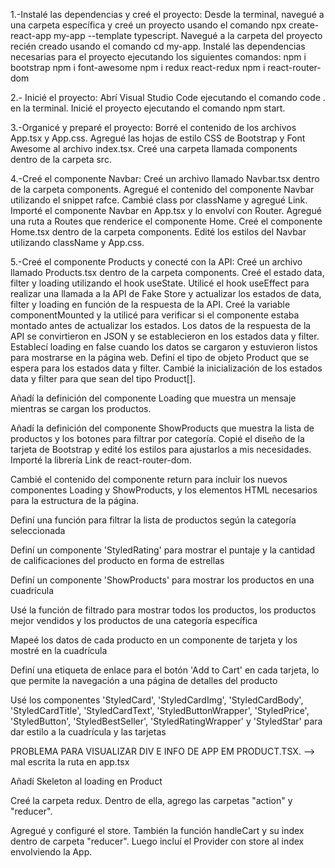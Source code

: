 1.-Instalé las dependencias y creé el proyecto:
Desde la terminal, navegué a una carpeta específica y creé un proyecto usando el comando npx create-react-app my-app --template typescript.
Navegué a la carpeta del proyecto recién creado usando el comando cd my-app.
Instalé las dependencias necesarias para el proyecto ejecutando los siguientes comandos:
npm i bootstrap
npm i font-awesome
npm i redux react-redux
npm i react-router-dom

2.- Inicié el proyecto:
Abrí Visual Studio Code ejecutando el comando code . en la terminal.
Inicié el proyecto ejecutando el comando npm start.

3.-Organicé y preparé el proyecto:
Borré el contenido de los archivos App.tsx y App.css.
Agregué las hojas de estilo CSS de Bootstrap y Font Awesome al archivo index.tsx.
Creé una carpeta llamada components dentro de la carpeta src. 

4.-Creé el componente Navbar:
Creé un archivo llamado Navbar.tsx dentro de la carpeta components.
Agregué el contenido del componente Navbar utilizando el snippet rafce.
Cambié class por className y agregué Link.
Importé el componente Navbar en App.tsx y lo envolví con Router.
Agregué una ruta a Routes que renderice el componente Home.
Creé el componente Home.tsx dentro de la carpeta components.
Edité los estilos del Navbar utilizando className y App.css.

5.-Creé el componente Products y conecté con la API:
Creé un archivo llamado Products.tsx dentro de la carpeta components.
Creé el estado data, filter y loading utilizando el hook useState.
Utilicé el hook useEffect para realizar una llamada a la API de Fake Store y actualizar los estados de data, filter y loading en función de la respuesta de la API.
Creé la variable componentMounted y la utilicé para verificar si el componente estaba montado antes de actualizar los estados.
Los datos de la respuesta de la API se convirtieron en JSON y se establecieron en los estados data y filter.
Establecí loading en false cuando los datos se cargaron y estuvieron listos para mostrarse en la página web.
Definí el tipo de objeto Product que se espera para los estados data y filter.
Cambié la inicialización de los estados data y filter para que sean del tipo Product[].

Añadí la definición del componente Loading que muestra un mensaje mientras se cargan los productos.

Añadí la definición del componente ShowProducts que muestra la lista de productos y los botones para filtrar por categoría.
Copié el diseño de la tarjeta de Bootstrap y edité los estilos para ajustarlos a mis necesidades.
Importé la librería Link de react-router-dom.

Cambié el contenido del componente return para incluir los nuevos componentes Loading y ShowProducts, y los elementos HTML necesarios para la estructura de la página.

Definí una función para filtrar la lista de productos según la categoría seleccionada

Definí un componente 'StyledRating' para mostrar el puntaje y la cantidad de calificaciones del producto en forma de estrellas

Definí un componente 'ShowProducts' para mostrar los productos en una cuadrícula

Usé la función de filtrado para mostrar todos los productos, los productos mejor vendidos y los productos de una categoría específica

Mapeé los datos de cada producto en un componente de tarjeta y los mostré en la cuadrícula

Definí una etiqueta de enlace para el botón 'Add to Cart' en cada tarjeta, lo que permite la navegación a una página de detalles del producto

Usé los componentes 'StyledCard', 'StyledCardImg', 'StyledCardBody', 'StyledCardTitle', 'StyledCardText', 'StyledButtonWrapper', 'StyledPrice', 'StyledButton', 'StyledBestSeller', 'StyledRatingWrapper' y 'StyledStar' para dar estilo a la cuadrícula y las tarjetas

PROBLEMA PARA VISUALIZAR DIV E INFO DE APP EM PRODUCT.TSX. --> mal escrita la ruta en app.tsx

Añadí Skeleton al loading en Product

Creé la carpeta redux. Dentro de ella, agrego las carpetas "action" y "reducer".

Agregué y configuré el store. También la función handleCart y su index dentro de carpeta "reducer". Luego incluí el Provider con store al index envolviendo la App.